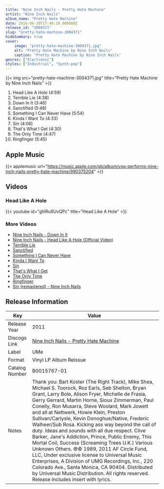```yaml
---
title: "Nine Inch Nails - Pretty Hate Machine"
artist: "Nine Inch Nails"
album_name: "Pretty Hate Machine"
date: 2016-06-20T17:49:10.000000Z
release_id: "3004371"
slug: "pretty-hate-machine-3004371"
hideSummary: true
cover:
    image: "pretty-hate-machine-3004371.jpg"
    alt: "Pretty Hate Machine by Nine Inch Nails"
    caption: "Pretty Hate Machine by Nine Inch Nails"
genres: ["Electronic"]
styles: ["Industrial", "Synth-pop"]
---
```


{{< img src="pretty-hate-machine-3004371.jpg" title="Pretty Hate Machine by Nine Inch Nails" >}}

<!-- section break -->

1. Head Like A Hole (4:59)
2. Terrible Lie (4:38)
3. Down In It (3:46)
4. Sanctified (5:48)
5. Something I Can Never Have (5:54)
6. Kinda I Want To (4:33)
7. Sin (4:06)
8. That's What I Get (4:30)
9. The Only Time (4:47)
10. Ringfinger (5:45)

<!-- section break -->




## Apple Music
{{< applemusic url="https://music.apple.com/gb/album/vsq-performs-nine-inch-nails-pretty-hate-machine/990375204" >}}





## Videos
### Head Like A Hole
{{< youtube id="ghIRu6UvQPc" title="Head Like A Hole" >}}<br>

### More Videos

- [Nine Inch Nails - Down In It](https://www.youtube.com/watch?v=QrrEo3hZABU)
- [Nine Inch Nails - Head Like A Hole (Official Video)](https://www.youtube.com/watch?v=ao-Sahfy7Hg)
- [Terrible Lie](https://www.youtube.com/watch?v=rSjPAwsEXMU)
- [Sanctified](https://www.youtube.com/watch?v=pIyTpWyeYy0)
- [Something I Can Never Have](https://www.youtube.com/watch?v=AiIu1v988W0)
- [Kinda I Want To](https://www.youtube.com/watch?v=1UaqcWBtT-o)
- [Sin](https://www.youtube.com/watch?v=5bwE5IU4pzA)
- [That's What I Get](https://www.youtube.com/watch?v=l4Cin02QIZE)
- [The Only Time](https://www.youtube.com/watch?v=EWc00wZWG_k)
- [Ringfinger](https://www.youtube.com/watch?v=Xbp0qm-x1v8)
- [Sin (remastered) - Nine Inch Nails](https://www.youtube.com/watch?v=OJtro9VK4nQ)


## Release Information
|  Key           | Value                                                |
| ---------------| ---------------------------------------------------- |
| Release Year   | 2011                                   |
| Discogs Link   | [Nine Inch Nails - Pretty Hate Machine](https://www.discogs.com/release/3004371-Nine-Inch-Nails-Pretty-Hate-Machine) |
| Label          | UMe |
| Format         | Vinyl LP Album Reissue |
| Catalog Number | B0015767-01 |
| Notes | Thank you: Bart Koster (The Right Track), Mike Shea, Michael S. Toorock, Roz Earls, Seb Shelton, Bryan Grant, Larry Bole, Alison Fryer, Michelle de Frasia, Gerry Gerrard, Martin Horne, Sioux Zimmerman, Paul Conelly, Ron Musarra, Steve Woolard, Mark Jowett and all at Nettwerk, Howie Klein, Preston Sullivan/Carlysle, Kevin Donoghue/Native, Frederic Walheer/Sub Rosa.  Kicking ass way beyond the call of duty. Ideas and sounds with all due respect. Clive Barker, Jane's Addiction, Prince, Public Enemy, This Mortal Coil, Success (Screaming Trees U.K.) Various Unknown Others.   ℗© 1989, 2011 AF Circle Fund, LLC, Under exclusive license to Universal Music Enterprises, A Division of UMG Recordings, Inc., 220 Colorado Ave., Santa Monica, CA 90404.  Distributed by Universal Music Distribution.  All rights reserved.  Release includes insert with lyrics. |
